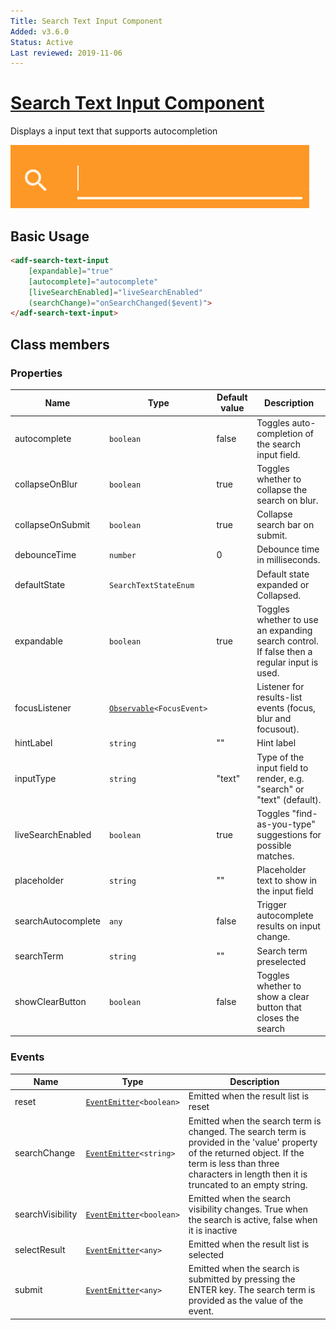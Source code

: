 ```yaml
---
Title: Search Text Input Component
Added: v3.6.0
Status: Active
Last reviewed: 2019-11-06
---
```


# [Search Text Input Component](lib/core/src/lib/search-text/search-text-input.component.ts "Defined in search-text-input.component.ts")

Displays a input text that supports autocompletion

![Text Widget](../../docassets/images/search-text-input.png)

## Basic Usage

```html
<adf-search-text-input
    [expandable]="true"
    [autocomplete]="autocomplete"
    [liveSearchEnabled]="liveSearchEnabled"
    (searchChange)="onSearchChanged($event)">
</adf-search-text-input>
```

## Class members

### Properties

| Name | Type | Default value | Description |
| ---- | ---- | ------------- | ----------- |
| autocomplete | `boolean` | false | Toggles auto-completion of the search input field. |
| collapseOnBlur | `boolean` | true | Toggles whether to collapse the search on blur. |
| collapseOnSubmit | `boolean` | true | Collapse search bar on submit. |
| debounceTime | `number` | 0 | Debounce time in milliseconds. |
| defaultState | `SearchTextStateEnum` |  | Default state expanded or Collapsed. |
| expandable | `boolean` | true | Toggles whether to use an expanding search control. If false then a regular input is used. |
| focusListener | [`Observable`](http://reactivex.io/documentation/observable.html)`<FocusEvent>` |  | Listener for results-list events (focus, blur and focusout). |
| hintLabel | `string` | "" | Hint label |
| inputType | `string` | "text" | Type of the input field to render, e.g. "search" or "text" (default). |
| liveSearchEnabled | `boolean` | true | Toggles "find-as-you-type" suggestions for possible matches. |
| placeholder | `string` | "" | Placeholder text to show in the input field |
| searchAutocomplete | `any` | false | Trigger autocomplete results on input change. |
| searchTerm | `string` | "" | Search term preselected |
| showClearButton | `boolean` | false | Toggles whether to show a clear button that closes the search |

### Events

| Name | Type | Description |
| ---- | ---- | ----------- |
| reset | [`EventEmitter`](https://angular.io/api/core/EventEmitter)`<boolean>` | Emitted when the result list is reset |
| searchChange | [`EventEmitter`](https://angular.io/api/core/EventEmitter)`<string>` | Emitted when the search term is changed. The search term is provided in the 'value' property of the returned object.  If the term is less than three characters in length then it is truncated to an empty string. |
| searchVisibility | [`EventEmitter`](https://angular.io/api/core/EventEmitter)`<boolean>` | Emitted when the search visibility changes. True when the search is active, false when it is inactive |
| selectResult | [`EventEmitter`](https://angular.io/api/core/EventEmitter)`<any>` | Emitted when the result list is selected |
| submit | [`EventEmitter`](https://angular.io/api/core/EventEmitter)`<any>` | Emitted when the search is submitted by pressing the ENTER key. The search term is provided as the value of the event. |
